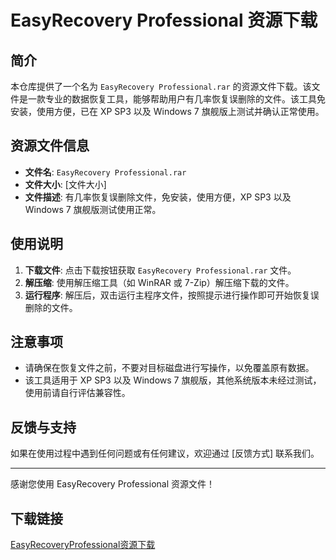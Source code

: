 # EasyRecovery Professional 资源下载

## 简介

本仓库提供了一个名为 `EasyRecovery Professional.rar` 的资源文件下载。该文件是一款专业的数据恢复工具，能够帮助用户有几率恢复误删除的文件。该工具免安装，使用方便，已在 XP SP3 以及 Windows 7 旗舰版上测试并确认正常使用。

## 资源文件信息

- **文件名**: `EasyRecovery Professional.rar`
- **文件大小**: [文件大小]
- **文件描述**: 有几率恢复误删除文件，免安装，使用方便，XP SP3 以及 Windows 7 旗舰版测试使用正常。

## 使用说明

1. **下载文件**: 点击下载按钮获取 `EasyRecovery Professional.rar` 文件。
2. **解压缩**: 使用解压缩工具（如 WinRAR 或 7-Zip）解压缩下载的文件。
3. **运行程序**: 解压后，双击运行主程序文件，按照提示进行操作即可开始恢复误删除的文件。

## 注意事项

- 请确保在恢复文件之前，不要对目标磁盘进行写操作，以免覆盖原有数据。
- 该工具适用于 XP SP3 以及 Windows 7 旗舰版，其他系统版本未经过测试，使用前请自行评估兼容性。

## 反馈与支持

如果在使用过程中遇到任何问题或有任何建议，欢迎通过 [反馈方式] 联系我们。

---

感谢您使用 EasyRecovery Professional 资源文件！

## 下载链接

[EasyRecoveryProfessional资源下载](https://pan.quark.cn/s/1cf14190c8a5)